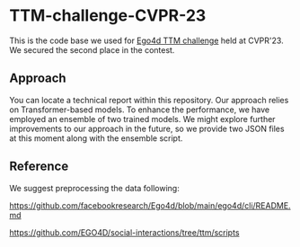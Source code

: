 # TTM-challenge-CVPR-23

This is the code base we used for [Ego4d TTM challenge](https://eval.ai/web/challenges/challenge-page/1625/overview) held at CVPR'23. We secured the second place in the contest.

## Approach

You can locate a technical report within this repository. Our approach relies on Transformer-based models. To enhance the performance, we have employed an ensemble of two trained models. We might explore further improvements to our approach in the future, so we provide two JSON files at this moment along with the ensemble script.

## Reference

We suggest preprocessing the data following:

https://github.com/facebookresearch/Ego4d/blob/main/ego4d/cli/README.md

https://github.com/EGO4D/social-interactions/tree/ttm/scripts


